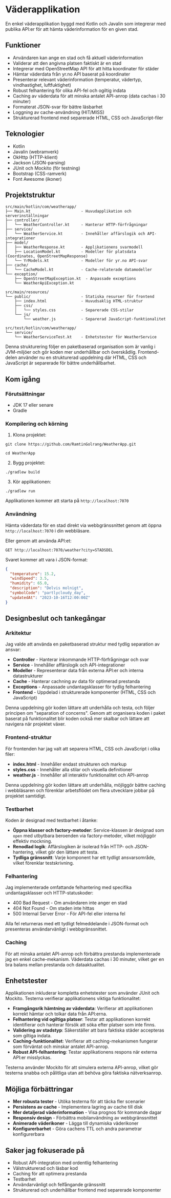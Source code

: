 # Väderapplikation

En enkel väderapplikation byggd med Kotlin och Javalin som integrerar med publika API:er för att hämta väderinformation för en given stad.

## Funktioner

- Användaren kan ange en stad och få aktuell väderinformation
- Validerar att den angivna platsen faktiskt är en stad
- Integrerar med OpenStreetMap API för att hitta koordinater för städer
- Hämtar väderdata från yr.no API baserat på koordinater
- Presenterar relevant väderinformation (temperatur, vädertyp, vindhastighet, luftfuktighet)
- Robust felhantering för olika API-fel och ogiltig indata
- Caching av väderdata för att minska antalet API-anrop (data cachas i 30 minuter)
- Formaterat JSON-svar för bättre läsbarhet
- Loggning av cache-användning (HIT/MISS)
- Strukturerad frontend med separerade HTML, CSS och JavaScript-filer

## Teknologier

- Kotlin
- Javalin (webramverk)
- OkHttp (HTTP-klient)
- Jackson (JSON-parsing)
- JUnit och Mockito (för testning)
- Bootstrap (CSS-ramverk)
- Font Awesome (ikoner)

## Projektstruktur

```
src/main/kotlin/com/weatherapp/
├── Main.kt                      - Huvudapplikation och serverinställningar
├── controller/
│   └── WeatherController.kt     - Hanterar HTTP-förfrågningar
├── service/
│   └── WeatherService.kt        - Innehåller affärslogik och API-integrationer
├── model/
│   ├── WeatherResponse.kt       - Applikationens svarmodell
│   ├── LocationModel.kt         - Modeller för platsdata (Coordinates, OpenStreetMapResponse)
│   └── YrModels.kt              - Modeller för yr.no API-svar
├── cache/
│   └── CacheModel.kt            - Cache-relaterade datamodeller
└── exception/
    ├── OpenStreetMapException.kt  - Anpassade exceptions
    └── WeatherApiException.kt
    
src/main/resources/
└── public/                      - Statiska resurser för frontend
    ├── index.html               - Huvudsaklig HTML-struktur
    ├── css/
    │   └── styles.css           - Separerade CSS-stilar
    └── js/
        └── weather.js           - Separerad JavaScript-funktionalitet
    
src/test/kotlin/com/weatherapp/
└── service/
    └── WeatherServiceTest.kt    - Enhetstester för WeatherService
```

Denna strukturering följer en paketbaserad organisation som är vanlig i JVM-miljöer och gör koden mer underhållbar och överskådlig. Frontend-delen använder nu en strukturerad uppdelning där HTML, CSS och JavaScript är separerade för bättre underhållbarhet.

## Kom igång

### Förutsättningar

- JDK 17 eller senare
- Gradle

### Kompilering och körning

1. Klona projektet:
```
git clone https://github.com/RamtinGolrang/WeatherApp.git
```
```
cd WeatherApp
```

2. Bygg projektet:
```
./gradlew build
```

3. Kör applikationen:
```
./gradlew run
```

Applikationen kommer att starta på `http://localhost:7070`

### Användning
Hämta väderdata för en stad direkt via webbgränssnittet genom att öppna `http://localhost:7070` i din webbläsare.

Eller genom att använda API:et:
```
GET http://localhost:7070/weather?city=STADSDEL
```
Svaret kommer att vara i JSON-format:
```json
{
  "temperature": 15.2,
  "windSpeed": 3.5,
  "humidity": 65.0,
  "description": "Delvis molnigt",
  "symbolCode": "partlycloudy_day",
  "updatedAt": "2023-10-16T12:00:00Z"
}
```

## Designbeslut och tankegångar

### Arkitektur

Jag valde att använda en paketbaserad struktur med tydlig separation av ansvar:

- **Controller** - Hanterar inkommande HTTP-förfrågningar och svar
- **Service** - Innehåller affärslogik och API-integrationer
- **Modeller** - Representerar data från externa API:er och interna datastrukturer
- **Cache** - Hanterar cachning av data för optimerad prestanda
- **Exceptions** - Anpassade undantagsklasser för tydlig felhantering
- **Frontend** - Uppdelad i strukturerade komponenter (HTML, CSS och JavaScript)

Denna uppdelning gör koden lättare att underhålla och testa, och följer principen om "separation of concerns". Genom att organisera koden i paket baserat på funktionalitet blir koden också mer skalbar och lättare att navigera när projektet växer.

### Frontend-struktur

För frontenden har jag valt att separera HTML, CSS och JavaScript i olika filer:

- **index.html** - Innehåller endast strukturen och markup
- **styles.css** - Innehåller alla stilar och visuella definitioner
- **weather.js** - Innehåller all interaktiv funktionalitet och API-anrop

Denna uppdelning gör koden lättare att underhålla, möjliggör bättre caching i webbläsaren och förenklar arbetsflödet om flera utvecklare jobbar på projektet samtidigt.

### Testbarhet

Koden är designad med testbarhet i åtanke:

- **Öppna klasser och factory-metoder**: Service-klassen är designad som `open` med utbytbara beroenden via factory-metoder, vilket möjliggör effektiv mockning.
- **Renodlad logik**: Affärslogiken är isolerad från HTTP- och JSON-hantering, vilket gör den lättare att testa.
- **Tydliga gränssnitt**: Varje komponent har ett tydligt ansvarsområde, vilket förenklar testskrivning.

### Felhantering

Jag implementerade omfattande felhantering med specifika undantagsklasser och HTTP-statuskoder:

- 400 Bad Request - Om användaren inte anger en stad
- 404 Not Found - Om staden inte hittas
- 500 Internal Server Error - För API-fel eller interna fel

Alla fel returneras med ett tydligt felmeddelande i JSON-format och presenteras användarvänligt i webbgränssnittet.

### Caching

För att minska antalet API-anrop och förbättra prestanda implementerade jag en enkel cache-mekanism. Väderdata cachas i 30 minuter, vilket ger en bra balans mellan prestanda och dataaktualitet.

## Enhetstester

Applikationen inkluderar kompletta enhetstester som använder JUnit och Mockito. Testerna verifierar applikationens viktiga funktionalitet:

- **Framgångsrik hämtning av väderdata**: Verifierar att applikationen korrekt hämtar och tolkar data från API:erna.
- **Felhantering vid ogiltiga platser**: Testar att applikationen korrekt identifierar och hanterar försök att söka efter platser som inte finns.
- **Validering av stadstyp**: Säkerställer att bara faktiska städer accepteras som giltiga indata.
- **Caching-funktionalitet**: Verifierar att caching-mekanismen fungerar som förväntat och minskar antalet API-anrop.
- **Robust API-felhantering**: Testar applikationens respons när externa API:er misslyckas.

Testerna använder Mockito för att simulera externa API-anrop, vilket gör testerna snabba och pålitliga utan att behöva göra faktiska nätverksanrop.

## Möjliga förbättringar

- **Mer robusta tester** - Utöka testerna för att täcka fler scenarier
- **Persistens av cache** - Implementera lagring av cache till disk
- **Mer detaljerad väderinformation** - Visa prognos för kommande dagar
- **Responsiv design** - Förbättra mobilanvändning av webbgränssnittet
- **Animerade väderikoner** - Lägga till dynamiska väderikoner
- **Konfigurerbarhet** - Göra cachens TTL och andra parametrar konfigurerbara

## Saker jag fokuserade på

- Robust API-integration med ordentlig felhantering
- Välstrukturerad och läsbar kod
- Caching för att optimera prestanda
- Testbarhet
- Användarvänligt och felfångande gränssnitt
- Strukturerad och underhållbar frontend med separerade komponenter